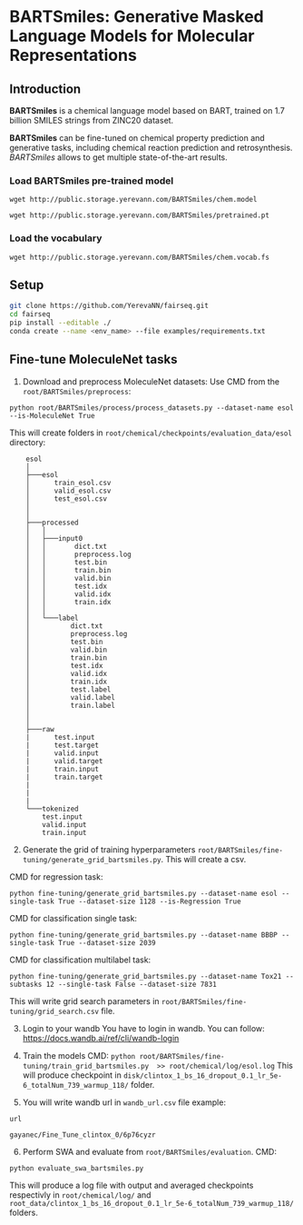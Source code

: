 # BARTSmiles: Generative Masked Language Models for Molecular Representations

## Introduction
**BARTSmiles** is a chemical language model based on BART, trained on 1.7 billion SMILES strings from ZINC20 dataset.

**BARTSmiles** can be fine-tuned on chemical property prediction and generative tasks, including chemical reaction prediction and retrosynthesis. *BARTSmiles* allows to get multiple state-of-the-art results. 

### Load BARTSmiles pre-trained model
`wget http://public.storage.yerevann.com/BARTSmiles/chem.model`

`wget http://public.storage.yerevann.com/BARTSmiles/pretrained.pt`

### Load the vocabulary
`wget http://public.storage.yerevann.com/BARTSmiles/chem.vocab.fs`

## Setup 
```bash 
git clone https://github.com/YerevaNN/fairseq.git
cd fairseq
pip install --editable ./
conda create --name <env_name> --file examples/requirements.txt
```

## Fine-tune MoleculeNet tasks

1) Download and preprocess MoleculeNet datasets: 
Use CMD from the `root/BARTSmiles/preprocess`:
```
python root/BARTSmiles/process/process_datasets.py --dataset-name esol --is-MoleculeNet True
```
This will create folders in `root/chemical/checkpoints/evaluation_data/esol` directory: 
```
    esol
    │
    ├───esol
    │      train_esol.csv
    │      valid_esol.csv
    │      test_esol.csv
    │
    │
    ├───processed
    │   │
    │   ├───input0
    │   │       dict.txt
    │   │       preprocess.log
    │   │       test.bin
    │   │       train.bin
    │   │       valid.bin
    │   │       test.idx
    │   │       valid.idx
    │   │       train.idx
    │   │
    │   └───label
    │          dict.txt
    │          preprocess.log
    │          test.bin
    │          valid.bin
    │          train.bin
    │          test.idx
    │          valid.idx
    │          train.idx 
    │          test.label
    │          valid.label
    │          train.label
    │
    │
    ├───raw
    |      test.input
    |      test.target
    |      valid.input
    |      valid.target
    |      train.input
    |      train.target
    |   
    |
    |
    └───tokenized
        test.input
        valid.input
        train.input
```

2) Generate the grid of training hyperparameters `root/BARTSmiles/fine-tuning/generate_grid_bartsmiles.py`. This will create a csv.

CMD for regression task: 
```
python fine-tuning/generate_grid_bartsmiles.py --dataset-name esol --single-task True --dataset-size 1128 --is-Regression True
```

CMD for classification single task: 
```
python fine-tuning/generate_grid_bartsmiles.py --dataset-name BBBP --single-task True --dataset-size 2039
```

CMD for classification multilabel task: 
``` 
python fine-tuning/generate_grid_bartsmiles.py --dataset-name Tox21 --subtasks 12 --single-task False --dataset-size 7831
```

This will write grid search parameters in `root/BARTSmiles/fine-tuning/grid_search.csv` file.

3) Login to your wandb
    You have to login in wandb.
    You can follow: https://docs.wandb.ai/ref/cli/wandb-login 

4) Train the models 
CMD: 
```python root/BARTSmiles/fine-tuning/train_grid_bartsmiles.py  >> root/chemical/log/esol.log``` 
This will produce checkpoint in 
`disk/clintox_1_bs_16_dropout_0.1_lr_5e-6_totalNum_739_warmup_118/` folder.

5) You will write wandb url in `wandb_url.csv` file 
example:

``` 
url

gayanec/Fine_Tune_clintox_0/6p76cyzr
```

6) Perform SWA and evaluate from `root/BARTSmiles/evaluation`.
CMD: 
``` 
python evaluate_swa_bartsmiles.py 
```

This will produce a log file with output and averaged checkpoints respectivly in   `root/chemical/log/`  and `root_data/clintox_1_bs_16_dropout_0.1_lr_5e-6_totalNum_739_warmup_118/` folders.
